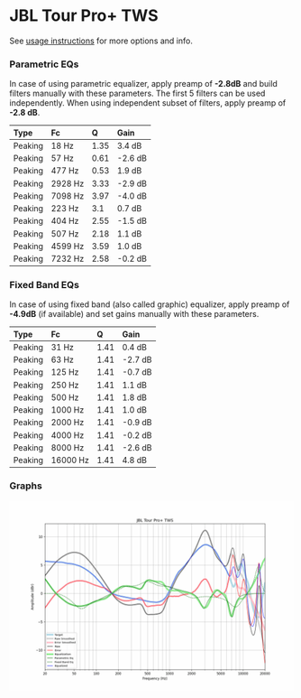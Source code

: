 # JBL Tour Pro+ TWS
See [usage instructions](https://github.com/jaakkopasanen/AutoEq#usage) for more options and info.

### Parametric EQs
In case of using parametric equalizer, apply preamp of **-2.8dB** and build filters manually
with these parameters. The first 5 filters can be used independently.
When using independent subset of filters, apply preamp of **-2.8 dB**.

| Type    | Fc      |    Q | Gain    |
|:--------|:--------|:-----|:--------|
| Peaking | 18 Hz   | 1.35 | 3.4 dB  |
| Peaking | 57 Hz   | 0.61 | -2.6 dB |
| Peaking | 477 Hz  | 0.53 | 1.9 dB  |
| Peaking | 2928 Hz | 3.33 | -2.9 dB |
| Peaking | 7098 Hz | 3.97 | -4.0 dB |
| Peaking | 223 Hz  | 3.1  | 0.7 dB  |
| Peaking | 404 Hz  | 2.55 | -1.5 dB |
| Peaking | 507 Hz  | 2.18 | 1.1 dB  |
| Peaking | 4599 Hz | 3.59 | 1.0 dB  |
| Peaking | 7232 Hz | 2.58 | -0.2 dB |

### Fixed Band EQs
In case of using fixed band (also called graphic) equalizer, apply preamp of **-4.9dB**
(if available) and set gains manually with these parameters.

| Type    | Fc       |    Q | Gain    |
|:--------|:---------|:-----|:--------|
| Peaking | 31 Hz    | 1.41 | 0.4 dB  |
| Peaking | 63 Hz    | 1.41 | -2.7 dB |
| Peaking | 125 Hz   | 1.41 | -0.7 dB |
| Peaking | 250 Hz   | 1.41 | 1.1 dB  |
| Peaking | 500 Hz   | 1.41 | 1.8 dB  |
| Peaking | 1000 Hz  | 1.41 | 1.0 dB  |
| Peaking | 2000 Hz  | 1.41 | -0.9 dB |
| Peaking | 4000 Hz  | 1.41 | -0.2 dB |
| Peaking | 8000 Hz  | 1.41 | -2.6 dB |
| Peaking | 16000 Hz | 1.41 | 4.8 dB  |

### Graphs
![](./JBL%20Tour%20Pro+%20TWS.png)